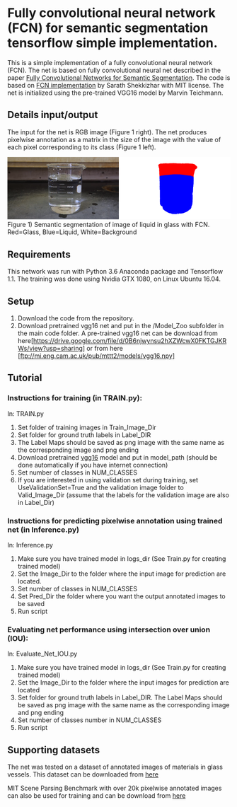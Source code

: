 # Fully convolutional neural network (FCN) for semantic segmentation tensorflow simple implementation.

This is a simple implementation of a fully convolutional neural network (FCN). The net is based on fully convolutional neural net described in the paper [Fully Convolutional Networks for Semantic Segmentation](https://arxiv.org/pdf/1605.06211.pdf).  The code is based on [FCN implementation](https://github.com/shekkizh/FCN.tensorflow)  by Sarath Shekkizhar with MIT license. The net is initialized using the pre-trained VGG16 model by Marvin Teichmann.

## Details input/output
The input for the net is RGB image (Figure 1 right).
The net produces pixelwise annotation as a matrix in the size of the image with the value of each pixel corresponding to its class (Figure 1 left).

![](/Figure1.png)
Figure 1) Semantic segmentation of image of liquid in glass with FCN. Red=Glass, Blue=Liquid, White=Background

## Requirements
This network was run with Python 3.6  Anaconda package and Tensorflow 1.1. The training was done using Nvidia GTX 1080, on Linux Ubuntu 16.04.

## Setup
1) Download the code from the repository.
2) Download pretrained vgg16 net and put in the /Model_Zoo subfolder in the main code folder. A pre-trained vgg16 net can be download from here[https://drive.google.com/file/d/0B6njwynsu2hXZWcwX0FKTGJKRWs/view?usp=sharing] or from here [ftp://mi.eng.cam.ac.uk/pub/mttt2/models/vgg16.npy]

## Tutorial

### Instructions for training (in TRAIN.py):
In: TRAIN.py
1) Set folder of training images in Train_Image_Dir
2) Set folder for ground truth labels in Label_DIR
3) The Label Maps should be saved as png image with the same name as the corresponding image and png ending
4) Download pretrained [vgg16](ftp://mi.eng.cam.ac.uk/pub/mttt2/models/vgg16.npy) model and put in model_path (should be done automatically if you have internet connection)
5) Set number of classes in NUM_CLASSES
6) If you are interested in using validation set during training, set UseValidationSet=True and the validation image folder to Valid_Image_Dir (assume that the labels for the validation image are also in  Label_Dir)

### Instructions for predicting pixelwise annotation using trained net (in Inference.py)
In: Inference.py
1) Make sure you have trained model in logs_dir (See Train.py for creating trained model)
2) Set the Image_Dir to the folder where the input image for prediction are located.
3) Set number of classes in NUM_CLASSES
4) Set Pred_Dir the folder where you want the output annotated images to be saved
5) Run script

### Evaluating net performance using intersection over union (IOU):
In: Evaluate_Net_IOU.py
1) Make sure you have trained model in logs_dir (See Train.py for creating trained model)
2) Set the Image_Dir to the folder where the input images for prediction are located
3) Set folder for ground truth labels in Label_DIR. The Label Maps should be saved as png image with the same name as the corresponding image and png ending
4) Set number of classes number in NUM_CLASSES
5) Run script

## Supporting datasets
The net was tested on a dataset of annotated images of materials in glass vessels. 
This dataset can be downloaded from [here](https://drive.google.com/file/d/0B6njwynsu2hXRFpmY1pOV1A4SFE/view?usp=sharing)

MIT Scene Parsing Benchmark with over 20k pixelwise annotated images can also be used for training and can be download from [here](http://sceneparsing.csail.mit.edu/)

   

